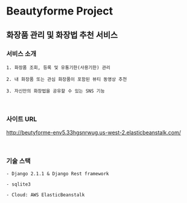 # Beautyforme Project

화장품 관리 및 화장법 추천 서비스
-

### 서비스 소개

```
1. 화장품 조회, 등록 및 유통기한(사용기한) 관리

2. 내 화장품 또는 관심 화장품이 포함된 뷰티 동영상 추천

3. 자신만의 화장법을 공유할 수 있는 SNS 기능
```
<br>

### 사이트 URL 

http://beutyforme-env5.33hgsnrwug.us-west-2.elasticbeanstalk.com/

<br>

### 기술 스택

```
- Django 2.1.1 & Django Rest framework

- sqlite3

- Cloud: AWS ElasticBeanstalk
```
